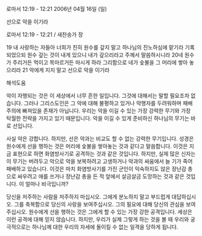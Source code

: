 로마서 12:19 - 12:21 
2006년 04월 16일 (일)

선으로 악을 이기라



로마서 12:19 - 12:21 / 새찬송가  장


19 내 사랑하는 자들아 너희가 친히 원수를 갚지 말고 하나님의 진노하심에 맡기라 기록되었으되 원수 갚는 것이 내게 있으니 내가 갚으리라고 주께서 말씀하시니라 20네 원수가 주리거든 먹이고 목마르거든 마시게 하라 그리함으로 네가 숯불을 그 머리에 쌓아 놓으리라 21 악에게 지지 말고 선으로 악을 이기라

해석도움




악이 자행되는 것은 이 세상에서 너무 흔한 일입니다.
그것에 대해서는 말할 필요조차 없습니다.
그러나 그리스도인은 그 악에 대해 불평하고 있거나 악행자를 두려워하며 
패배주의에 빠져있을 존재가 아닙니다. 
우리는 악을 이길 수 있는 가장 강력한 무기와 가장 탁월한 전략을 가지고 있기 때문입니다.
악을 이길 수 있게 준비하신 하나님의 무기는 바로 선입니다.

사실 악은 강합니다. 
하지만, 선은 악과는 비교도 할 수 없는 강력한 무기입니다. 
성경은 원수에게 선을 행하는 것은 머리에 숯불을 쌓아놓는 것과 같다고 말씀합니다.
이것은 지금 표현으로 하면 화염방사기로 공격하는 것과 같은 것입니다.
하지만, 실제 많은 신자는 이 무기는 버려두고 악으로 악을 보복하려고 고생하거나 
악과의 싸움에서 늘 기가 죽어 패배하고 있습니다. 
이것은 마치 화염방사기를 가진 군인이 익숙하지도 않은 장난감 총으로 싸우려고 애를 쓰거나 
장난감 총을 든 적 앞에서 살금살금 도망하는 것과 같은 것입니다. 이 얼마나 비극입니까?

당신을 저주하는 사람을 저주하지 마십시오. 
그에게 분노하지 말고 부드럽게 대답하십시오. 
그를 축복함으로 당신의 사랑을 보여주십시오. 
그의 필요에 대해 당신의 관심을 보여주십시오. 
원수에게 선을 행하는 것은 그에게 할 수 있는 가장 강한 공격입니다. 
세상은 이런 공격에 대해 믿지 않습니다.
하지만, 우리가 실제 그렇게 하는 것을 볼 때 
우리와 궁극적으로는 하나님께 대한 우리의 자세에 돌이킬 수 없는 일격을 당하게 됩니다.